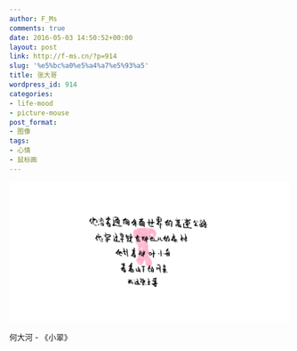 ```yaml
---
author: F_Ms
comments: true
date: 2016-05-03 14:50:52+00:00
layout: post
link: http://f-ms.cn/?p=914
slug: '%e5%bc%a0%e5%a4%a7%e5%93%a5'
title: 张大哥
wordpress_id: 914
categories:
- life-mood
- picture-mouse
post_format:
- 图像
tags:
- 心情
- 鼠标画
---
```


![张大哥_20160503](/img/post/wp/2016/05/张大哥_20160503.png)


何大河 - 《小翠》
